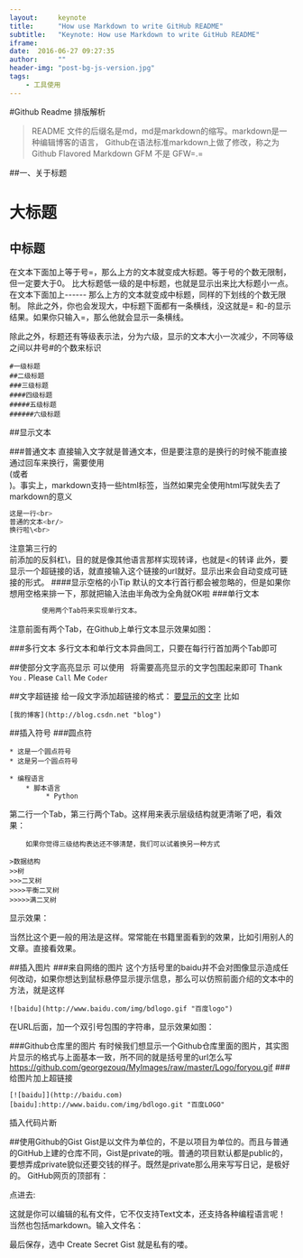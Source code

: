 ```yaml
---
layout:     keynote
title:      "How use Markdown to write GitHub README"
subtitle:   "Keynote: How use Markdown to write GitHub README"
iframe:     
date:  2016-06-27 09:27:35
author:     ""
header-img: "post-bg-js-version.jpg"
tags:
    - 工具使用
---
```

#Github Readme 排版解析

>README 文件的后缀名是md，md是markdown的缩写。markdown是一种编辑博客的语言，
>Github在语法标准markdown上做了修改，称之为Github Flavored Markdown GFM 不是 GFW=.=

##一、关于标题

大标题  
====  
中标题
-----

在文本下面加上等于号=，那么上方的文本就变成大标题。等于号的个数无限制，但一定要大于0。
比大标题低一级的是中标题，也就是显示出来比大标题小一点。在文本下面加上------ 那么上方的文本就变成中标题，同样的下划线的个数无限制。
除此之外，你也会发现大，中标题下面都有一条横线，没这就是= 和-的显示结果。如果你只输入=，那么他就会显示一条横线。

除此之外，标题还有等级表示法，分为六级，显示的文本大小一次减少，不同等级之间以井号#的个数来标识
```mark
#一级标题
##二级标题
###三级标题
####四级标题
#####五级标题
######六级标题
```
##显示文本

###普通文本
    直接输入文字就是普通文本，但是要注意的是换行的时候不能直接通过回车来换行，需要使用<br>(或者<br/>)。事实上，markdown支持一些html标签，当然如果完全使用html写就失去了markdown的意义
```bash
这是一行<br>
普通的文本<br/>
换行啦\<br>
```
注意第三行的<br>前添加的反斜杠\，目的就是像其他语言那样实现转译，也就是<的转译
此外，要显示一个超链接的话，就直接输入这个链接的url就好。显示出来会自动变成可链接的形式。
####显示空格的小Tip
默认的文本行首行都会被忽略的，但是如果你想用空格来排一下，那就把输入法由半角改为全角就OK啦
###单行文本
```bash
        使用两个Tab符来实现单行文本。
```
注意前面有两个Tab，在Github上单行文本显示效果如图：


###多行文本
多行文本和单行文本异曲同工，只要在每行行首加两个Tab即可

##使部分文字高亮显示
可以使用` ` 将需要高亮显示的文字包围起来即可
Thank `You` . Please `Call` Me `Coder`

##文字超链接
给一段文字添加超链接的格式： [要显示的文字](超链接的地址  "悬停显示") 比如
```mark
[我的博客](http://blog.csdn.net "blog")
```
##插入符号
###圆点符
```mark
* 这是一个圆点符号
* 这是另一个圆点符号
```

```mark
* 编程语言
    * 脚本语言
         * Python
```
第二行一个Tab，第三行两个Tab。这样用来表示层级结构就更清晰了吧，看效果：

        如果你觉得三级结构表达还不够清楚，我们可以试着换另一种方式
```mark
>数据结构
>>树
>>>二叉树
>>>>平衡二叉树
>>>>>满二叉树
```
显示效果：

当然比这个更一般的用法是这样。常常能在书籍里面看到的效果，比如引用别人的文章。直接看效果。


##插入图片
###来自网络的图片
这个方括号里的baidu并不会对图像显示造成任何改动，如果你想达到鼠标悬停显示提示信息，那么可以仿照前面介绍的文本中的方法，就是这样
```mark
![baidu](http://www.baidu.com/img/bdlogo.gif "百度logo")
```
在URL后面，加一个双引号包围的字符串，显示效果如图：


###Github仓库里的图片
有时候我们想显示一个Github仓库里面的图片，其实图片显示的格式与上面基本一致，所不同的就是括号里的url怎么写
https://github.com/georgezouq/MyImages/raw/master/Logo/foryou.gif
###给图片加上超链接
```mark
[![baidu]](http://baidu.com)
[baidu]:http://www.baidu.com/img/bdlogo.git "百度LOGO"
```
插入代码片断



##使用Github的Gist
Gist是以文件为单位的，不是以项目为单位的。而且与普通的GitHub上建的仓库不同，Gist是private的哦。普通的项目默认都是public的，要想弄成private貌似还要交钱的样子。既然是private那么用来写写日记，是极好的。
GitHub网页的顶部有：

点进去:

这就是你可以编辑的私有文件，它不仅支持Text文本，还支持各种编程语言呢！当然也包括markdown。输入文件名：

最后保存，选中 Create Secret Gist 就是私有的喽。
